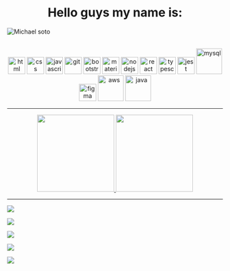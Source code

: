 <h1 align="center">Hello guys my name is:</h1>


![Michael soto](https://user-images.githubusercontent.com/67668995/133909227-14185b19-5cd9-4abe-afe5-291f002f6d6d.png)

<!--Skills  -->
<div align="center"><br>
<img src="https://cdn.jsdelivr.net/gh/devicons/devicon/icons/html5/html5-original-wordmark.svg" alt="html" height="40" width="40"  />
<img src="https://cdn.jsdelivr.net/gh/devicons/devicon/icons/css3/css3-original-wordmark.svg" alt="css" height="40" width="40" />
  <img src="https://cdn.jsdelivr.net/gh/devicons/devicon/icons/javascript/javascript-original.svg" alt="javascript" height="40" width="40" />
  <img src="https://cdn.jsdelivr.net/gh/devicons/devicon/icons/git/git-original.svg" alt="git" height="40" width="40" />
  <img src="https://cdn.jsdelivr.net/gh/devicons/devicon/icons/bootstrap/bootstrap-plain.svg" alt="bootstrap" height="40" width="40" />
  <img src="https://cdn.jsdelivr.net/gh/devicons/devicon/icons/materialui/materialui-original.svg" alt="materialui" height="40" width="40" />
  <img src="https://cdn.jsdelivr.net/gh/devicons/devicon/icons/nodejs/nodejs-plain-wordmark.svg" alt="nodejs" height="40" width="40" />
  <img src="https://cdn.jsdelivr.net/gh/devicons/devicon/icons/react/react-original.svg" alt="react" height="40" width="40" />
  <img src="https://cdn.jsdelivr.net/gh/devicons/devicon/icons/typescript/typescript-original.svg" alt="typescript" height="40" width="40" />
  <img src="https://cdn.jsdelivr.net/gh/devicons/devicon/icons/jest/jest-plain.svg" alt="jest"  height="40" width="40" />
  <img src="https://cdn.jsdelivr.net/gh/devicons/devicon/icons/mysql/mysql-original-wordmark.svg" alt="mysql" height="60" width="60" />
  <img src="https://cdn.jsdelivr.net/gh/devicons/devicon/icons/figma/figma-original.svg" alt="figma" height="40" width="40" />
  <img src="https://cdn.jsdelivr.net/gh/devicons/devicon/icons/amazonwebservices/amazonwebservices-original-wordmark.svg" alt="aws" height="60" width="60" />
  <img src="https://cdn.jsdelivr.net/gh/devicons/devicon/icons/java/java-original-wordmark.svg" alt="java" height="60" width="60" />
</div>

 <hr />

<!--Data -->
<div align="center">
  <a href="https://github.com/nicksoto1">
  <img height="180em" src="https://github-readme-stats.vercel.app/api?username=nicksoto1&show_icons=true&theme=algolia&include_all_commits=true&count_private=true"/>
  <img height="180em" src="https://github-readme-stats.vercel.app/api/top-langs/?username=nicksoto1&layout=compact&langs_count=7&theme=algolia"/>
</div>
 <hr />


<!--Contacts  -->
  <div>
    <a href="https://www.linkedin.com/in/michael-soto-81195a89/" target="blank"> <img src="https://img.shields.io/badge/LinkedIn-0077B5?style=for-the-badge&logo=linkedin&logoColor=white" /> </a>
   
    
  <a href = "mailto:michael_nickolas@hotmail.com"><img src="https://img.shields.io/badge/Microsoft_Outlook-0078D4?style=for-the-badge&logo=microsoft-outlook&logoColor=white" target="_blank"></a> 
    
 <a href="https://discord.gg/ag4Hc2ga" target="blank"> <img src="https://img.shields.io/badge/Discord-7289DA?style=for-the-badge&logo=discord&logoColor=white" /></a>
    
<a href="https://www.instagram.com/michaelsoto__/" target="blank">  <img src="https://img.shields.io/badge/Instagram-E4405F?style=for-the-badge&logo=instagram&logoColor=white" /><a/>
  
 <a href="https://linuxmint.com" target="blank"> <img src="https://img.shields.io/badge/Linux_Mint-87CF3E?style=for-the-badge&logo=linux-mint&logoColor=white" /></a>
  </div>


